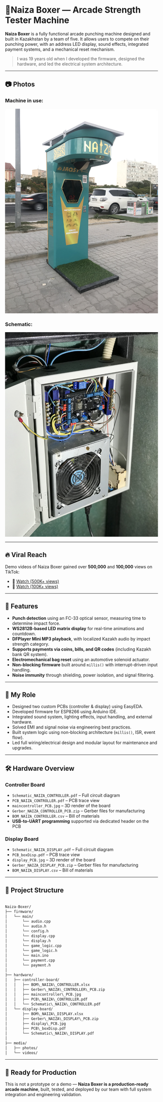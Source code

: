 
# 🥊Naiza Boxer — Arcade Strength Tester Machine

**Naiza Boxer** is a fully functional arcade punching machine designed and built in Kazakhstan by a team of five. It allows users to compete on their punching power, with an address LED display, sound effects, integrated payment systems, and a mechanical reset mechanism.

> I was 19 years old when I developed the firmware, designed the hardware, and led the electrical system architecture.

---

## 📷 Photos

### Machine in use:
![Naiza Boxer arcade machine](media/photos/boxer.jpg)

### Schematic:
![Hardware scheme](media/photos/scheme.jpg)

---

## 🔥 Viral Reach

Demo videos of Naiza Boxer gained over **500,000** and **100,000** views on TikTok:

- 🎥 [Watch (500K+ views)](https://vm.tiktok.com/ZMSk7nHwa/)
- 🎥 [Watch (100K+ views)](https://vm.tiktok.com/ZMSk7WPcM/)

---

## 🎯 Features

- **Punch detection** using an FC-33 optical sensor, measuring time to determine impact force.
- **WS2812B-based LED matrix display** for real-time animations and countdown.
- **DFPlayer Mini MP3 playback**, with localized Kazakh audio by impact strength category.
- **Supports payments via coins, bills, and QR codes** (including Kazakh bank QR system).
- **Electromechanical bag reset** using an automotive solenoid actuator.
- **Non-blocking firmware** built around `millis()` with interrupt-driven input handling.
- **Noise immunity** through shielding, power isolation, and signal filtering.

---

## 🧠 My Role

- Designed two custom PCBs (controller & display) using EasyEDA.
- Developed firmware for ESP8266 using Arduino IDE.
- Integrated sound system, lighting effects, input handling, and external hardware.
- Solved EMI and signal noise via engineering best practices.
- Built system logic using non-blocking architecture (`millis()`, ISR, event flow).
- Led full wiring/electrical design and modular layout for maintenance and upgrades.

---

## 🛠️ Hardware Overview

### Controller Board
- `Schematic_NAIZA_CONTROLLER.pdf` – Full circuit diagram
- `PCB_NAIZA_CONTROLLER.pdf` – PCB trace view
- `maincontroller_PCB.jpg` – 3D render of the board
- `Gerber_NAIZA_CONTROLLER_PCB.zip` – Gerber files for manufacturing
- `BOM_NAIZA_CONTROLLER.csv` – Bill of materials
- **USB-to-UART programming** supported via dedicated header on the PCB

### Display Board
- `Schematic_NAIZA_DISPLAY.pdf` – Full circuit diagram
- `PCB_boxDisp.pdf` – PCB trace view
- `display_PCB.jpg` – 3D render of the board
- `Gerber_NAIZA_DISPLAY_PCB.zip` – Gerber files for manufacturing
- `BOM_NAIZA_DISPLAY.csv` – Bill of materials

---

## 📁 Project Structure

```

Naiza-Boxer/
├── firmware/
│   └── main/
│       └── audio.cpp
│       └── audio.h
│       └── config.h
│       └── display.cpp
│       └── display.h
│       └── game_logic.cpp
│       └── game_logic.h
│       └── main.ino
│       └── payment.cpp
│       └── payment.h
│
├── hardware/
│   ├── controller-board/
│   │   ├── BOM\_NAIZA\_CONTROLLER.xlsx
│   │   ├── Gerber\_NAIZA\_CONTROLLER\_PCB.zip
│   │   ├── maincontroller\_PCB.jpg
│   │   ├── PCB\_NAIZA\_CONTROLLER.pdf
│   │   └── Schematic\_NAIZA\_CONTROLLER.pdf
│   └── display-board/
│       ├── BOM\_NAIZA\_DISPLAY.xlsx
│       ├── Gerber\_NAIZA\_DISPLAY\_PCB.zip
│       ├── display\_PCB.jpg
│       ├── PCB\_boxDisp.pdf
│       └── Schematic\_NAIZA\_DISPLAY.pdf
│
├── media/
│   ├── photos/
│   └── videos/

```

---

## 🚀 Ready for Production

This is not a prototype or a demo — **Naiza Boxer is a production-ready arcade machine**, built, tested, and deployed by our team with full system integration and engineering validation.
